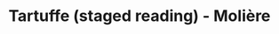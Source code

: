 ---
layout: production
title: Tartuffe (staged reading) - Molière
dates: June 8, 2014
location: Chief O’Neill’s Pub & Restaurant, Chicago
synopsis: Accidental Shakespeare Theatre Company performs a staged reading of one of Moliere's best loved -- and most clever -- comedies. Few scoundrels are as roguish, charming or hilarious as the titular Tartuffe, an impostor who insinuates himself into the home of Orgon and his family, quickly throwing the entire household into chaos. As Orgon's infatuation with his guest and his phony piety grows, Tartuffe's deception threatens to turn downright damaging.

production:
  - name: Margaretta Sacco
    title: Director

cast:
- actor: Ben Muller
  role: Tartuffe
- actor: Rocco Renda
  role: Orgon
- actor: Christian Isely
  role: Cleante
- actor: Geoff Zimmerman
  role: Damic/Officer
- actor: Kevin Sheehan
  role: Valere
- actor: Anu Bhatt
  role: Elmire
- actor: Julia Kessler
  role: Dorine
  actor_bio_url: /company/julia_kessler
- actor: Christie Coran
  role: Mariane/Monsieur
- actor: Elizabeth Rentfro
  role: Madame Pernelle
---